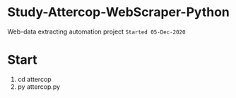 # Study-Attercop-WebScraper-Python
Web-data extracting automation project
`Started 05-Dec-2020`

# Start
1. cd attercop
2. py attercop.py